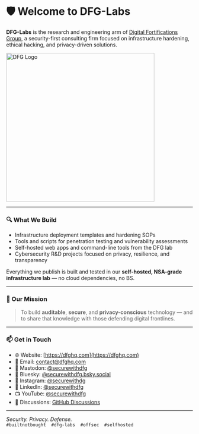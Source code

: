 # 🛡️ Welcome to DFG-Labs

**DFG-Labs** is the research and engineering arm of [Digital Fortifications Group](https://dfghq.com), a security-first consulting firm focused on infrastructure hardening, ethical hacking, and privacy-driven solutions.

<img src="[https://raw.githubusercontent.com/DFG-Labs/.github/main/dfg-logo.png](https://github.com/DFG-Labs/.github/blob/main/Color%20logo%20with%20background.png)" alt="DFG Logo" width="400" />

---

### 🔍 What We Build

- Infrastructure deployment templates and hardening SOPs
- Tools and scripts for penetration testing and vulnerability assessments
- Self-hosted web apps and command-line tools from the DFG lab
- Cybersecurity R&D projects focused on privacy, resilience, and transparency

Everything we publish is built and tested in our **self-hosted, NSA-grade infrastructure lab** — no cloud dependencies, no BS.

---

### 🧠 Our Mission

> To build **auditable**, **secure**, and **privacy-conscious** technology — and to share that knowledge with those defending digital frontlines.

---

### 📫 Get in Touch
- 🌐 Website: [https://dfghq.com](https://dfghq.com)
- 📧 Email: [contact@dfghq.com](mailto:contact@dfghq.com)
- 🧵 Mastodon: [@securewithdfg](https://infosec.exchange/@securewithdfg)
- 🩵 Bluesky: [@securewithdfg.bsky.social](https://bsky.app/profile/securewithdfg.bsky.social)
- 📸 Instagram: [@securewithdg](https://instagram.com/securewithdg)
- 💼 LinkedIn: [@securewithdfg](https://www.linkedin.com/in/securewithdfg)
- 📺 YouTube: [@securewithdfg](https://youtube.com/@securewithdfg)
- 💬 Discussions: [GitHub Discussions](https://github.com/orgs/DFG-Labs/discussions)

---

*Security. Privacy. Defense.*  
`#builtnotbought  #dfg-labs  #offsec  #selfhosted`



